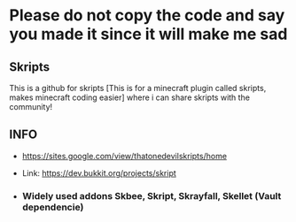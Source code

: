 # Please do not copy the code and say you made it since it will make me sad

## Skripts
This is a github for skripts [This is for a minecraft plugin called skripts, makes minecraft coding easier] where i can share skripts with the community!

## INFO
- https://sites.google.com/view/thatonedevilskripts/home

- Link: https://dev.bukkit.org/projects/skript

- ### Widely used addons Skbee, Skript, Skrayfall, Skellet (Vault dependencie)

